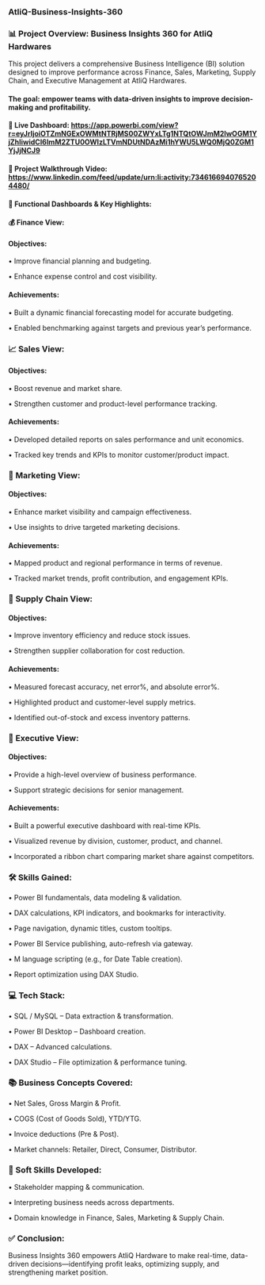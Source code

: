 ### AtliQ-Business-Insights-360

### 📊 Project Overview: Business Insights 360 for AtliQ Hardwares
This project delivers a comprehensive Business Intelligence (BI) solution designed to improve performance across Finance, Sales, Marketing, Supply Chain, and Executive Management at AtliQ Hardwares. 
#### The goal: empower teams with data-driven insights to improve decision-making and profitability.

#### 🔗 Live Dashboard: https://app.powerbi.com/view?r=eyJrIjoiOTZmNGExOWMtNTRjMS00ZWYxLTg1NTQtOWJmM2IwOGM1YjZhIiwidCI6ImM2ZTU0OWIzLTVmNDUtNDAzMi1hYWU5LWQ0MjQ0ZGM1YjJjNCJ9

#### 🎥 Project Walkthrough Video: https://www.linkedin.com/feed/update/urn:li:activity:7346166940765204480/

#### 💼 Functional Dashboards & Key Highlights:

#### 💰 Finance View:
#### Objectives: 
• Improve financial planning and budgeting.

• Enhance expense control and cost visibility.

#### Achievements: 
• Built a dynamic financial forecasting model for accurate budgeting.

• Enabled benchmarking against targets and previous year’s performance.

### 📈 Sales View:
#### Objectives:
• Boost revenue and market share.

• Strengthen customer and product-level performance tracking.

#### Achievements:
• Developed detailed reports on sales performance and unit economics.

• Tracked key trends and KPIs to monitor customer/product impact.

### 📢 Marketing View:
#### Objectives:
• Enhance market visibility and campaign effectiveness.

• Use insights to drive targeted marketing decisions.

#### Achievements:
• Mapped product and regional performance in terms of revenue.

• Tracked market trends, profit contribution, and engagement KPIs.

### 🚚 Supply Chain View:
#### Objectives:
• Improve inventory efficiency and reduce stock issues.

• Strengthen supplier collaboration for cost reduction.

#### Achievements:
• Measured forecast accuracy, net error%, and absolute error%.

• Highlighted product and customer-level supply metrics.

• Identified out-of-stock and excess inventory patterns.

### 👑 Executive View:
#### Objectives:
• Provide a high-level overview of business performance.

• Support strategic decisions for senior management.

#### Achievements:
• Built a powerful executive dashboard with real-time KPIs.

• Visualized revenue by division, customer, product, and channel.

• Incorporated a ribbon chart comparing market share against competitors.

###  🛠️ Skills Gained:
• Power BI fundamentals, data modeling & validation.

• DAX calculations, KPI indicators, and bookmarks for interactivity.

• Page navigation, dynamic titles, custom tooltips.

• Power BI Service publishing, auto-refresh via gateway.

• M language scripting (e.g., for Date Table creation).

• Report optimization using DAX Studio.

###  💻 Tech Stack:
• SQL / MySQL – Data extraction & transformation.

• Power BI Desktop – Dashboard creation.

• DAX – Advanced calculations.

• DAX Studio – File optimization & performance tuning.

###  📚 Business Concepts Covered:
• Net Sales, Gross Margin & Profit.

• COGS (Cost of Goods Sold), YTD/YTG.

• Invoice deductions (Pre & Post).

• Market channels: Retailer, Direct, Consumer, Distributor.

###  🤝 Soft Skills Developed:
• Stakeholder mapping & communication.

• Interpreting business needs across departments.

• Domain knowledge in Finance, Sales, Marketing & Supply Chain.

###  ✅ Conclusion:
Business Insights 360 empowers AtliQ Hardware to make real-time, data-driven decisions—identifying profit leaks, optimizing supply, and strengthening market position.
